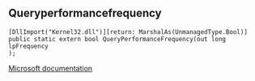 ## Queryperformancefrequency

```
[DllImport("Kernel32.dll")][return: MarshalAs(UnmanagedType.Bool)]
public static extern bool QueryPerformanceFrequency(out long lpFrequency
);
```

[Microsoft documentation](https://docs.microsoft.com/en-us/windows/win32/api/profileapi/nf-profileapi-queryperformancefrequency)
